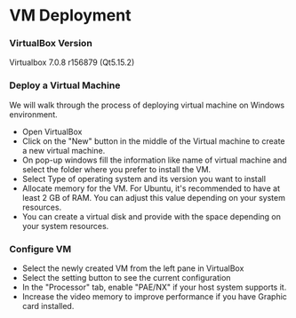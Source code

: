 #  VM Deployment

### VirtualBox Version
Virtualbox 7.0.8 r156879 (Qt5.15.2)

### Deploy a Virtual Machine
We will walk through the process of deploying virtual machine on Windows environment. 
- Open VirtualBox
- Click on the "New" button in the middle of the Virtual machine to create a new virtual machine.
- On pop-up windows fill the information like name of virtual machine and select the folder where you prefer to install the VM.
- Select Type of operating system and its version you want to install
- Allocate memory for the VM. For Ubuntu, it's recommended to have at least 2 GB of RAM. You can adjust this value depending on your system resources.
- You can create a virtual disk and provide with the space depending on your system resources.

### Configure VM
- Select the newly created VM from the left pane in VirtualBox
- Select the setting button to see the current configuration
- In the "Processor" tab, enable "PAE/NX" if your host system supports it.
- Increase the video memory to improve performance if you have Graphic card installed.
